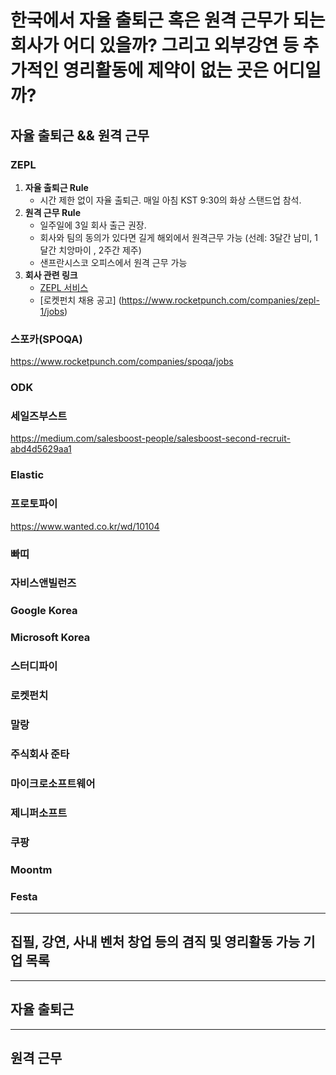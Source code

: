# 한국에서 자율 출퇴근 혹은 원격 근무가 되는 회사가 어디 있을까? 그리고 외부강연 등 추가적인 영리활동에 제약이 없는 곳은 어디일까?  

## 자율 출퇴근 && 원격 근무

### ZEPL
1. **자율 출퇴근 Rule**
    - 시간 제한 없이 자율 출퇴근. 매일 아침 KST 9:30의 화상 스탠드업 참석.
2. **원격 근무 Rule**
    - 일주일에 3일 회사 출근 권장.
    - 회사와 팀의 동의가 있다면 길게 해외에서 원격근무 가능 (선례: 3달간 남미, 1달간 치앙마이 , 2주간 제주)
    - 샌프란시스코 오피스에서 원격 근무 가능
3. **회사 관련 링크**
    - [ZEPL 서비스](https://www.zepl.com/)
    - [로켓펀치 채용 공고] (https://www.rocketpunch.com/companies/zepl-1/jobs)

### 스포카(SPOQA)
https://www.rocketpunch.com/companies/spoqa/jobs

### ODK
### 세일즈부스트
https://medium.com/salesboost-people/salesboost-second-recruit-abd4d5629aa1

### Elastic
### 프로토파이
https://www.wanted.co.kr/wd/10104

### 빠띠
### 자비스앤빌런즈
### Google Korea
### Microsoft Korea
### 스터디파이
### 로켓펀치
### 말랑
### 주식회사 준타
### 마이크로소프트웨어
### 제니퍼소프트
### 쿠팡
### Moontm
### Festa

---

## 집필, 강연, 사내 벤처 창업 등의 겸직 및 영리활동 가능 기업 목록 

---

## 자율 출퇴근

---

## 원격 근무
